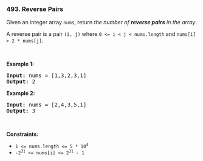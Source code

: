 <h3 align="left"> 493. Reverse Pairs</h3>
<div><p>Given an integer array <code>nums</code>, return <em>the number of <strong>reverse pairs</strong> in the array</em>.</p>

<p>A reverse pair is a pair <code>(i, j)</code> where <code>0 &lt;= i &lt; j &lt; nums.length</code> and <code>nums[i] &gt; 2 * nums[j]</code>.</p>

<p>&nbsp;</p>
<p><strong>Example 1:</strong></p>
<pre><strong>Input:</strong> nums = [1,3,2,3,1]
<strong>Output:</strong> 2
</pre><p><strong>Example 2:</strong></p>
<pre><strong>Input:</strong> nums = [2,4,3,5,1]
<strong>Output:</strong> 3
</pre>
<p>&nbsp;</p>
<p><strong>Constraints:</strong></p>

<ul>
	<li><code>1 &lt;= nums.length &lt;= 5 * 10<sup>4</sup></code></li>
	<li><code>-2<sup>31</sup> &lt;= nums[i] &lt;= 2<sup>31</sup> - 1</code></li>
</ul>
</div>
